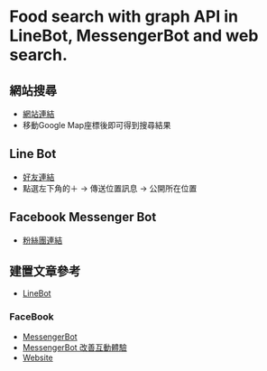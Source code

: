Food search with graph API in LineBot, MessengerBot and web search.
===================================================================

網站搜尋
-------
- [網站連結](https://johnwudevelop.tk/search)
- 移動Google Map座標後即可得到搜尋結果

Line Bot
-------------
- [好友連結](https://line.me/R/ti/p/%40cqh3529k)
- 點選左下角的＋ -> 傳送位置訊息 -> 公開所在位置

Facebook Messenger Bot
-------------
- [粉絲團連結](https://www.facebook.com/%E7%BE%8E%E9%A3%9F%E5%BF%AB%E6%90%9C-844639869021578/?fref=ts)

建置文章參考
----------
- [LineBot](https://medium.com/@johnwu2613/linebot-%E9%A4%90%E5%BB%B3%E8%B3%87%E8%A8%8A-with-ruby-on-rails-95b592851ca)
### FaceBook
- [MessengerBot](https://medium.com/@johnwu2613/%E6%90%9C%E5%B0%8B%E9%A4%90%E5%BB%B3-facebook-bot-ruby-on-rails-b83787bea303)
- [MessengerBot 改善互動體驗](https://medium.com/@johnwu2613/%E6%90%9C%E5%B0%8B%E9%A4%90%E5%BB%B3-facebook-messenger-bot-%E6%94%B9%E5%96%84%E4%BA%92%E5%8B%95%E9%AB%94%E9%A9%97-4518e4b3b214)
- [Website](https://medium.com/@johnwu2613/linebot-%E9%A4%90%E5%BB%B3%E8%B3%87%E8%A8%8A-with-ruby-on-rails-95b592851ca)


